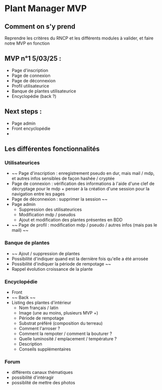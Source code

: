 # Plant Manager MVP

## Comment on s'y prend
Reprendre les critères du RNCP et les différents modules à valider, et faire notre MVP en fonction

## MVP n°1 5/03/25 :
- Page d'inscription
- Page de connexion
- Page de déconnexion
- Profil utilisateurice
- Banque de plantes utilisateurice
- Encyclopédie (back ?)

## Next steps :
- Page admin
- Front encyclopédie
- 

## Les différentes fonctionnalités

### Utilisateurices
  - ~~ Page d'inscription : enregistrement pseudo en dur, mais mail / mdp, et autres infos sensibles de façon hashée / cryptée 
  - Page de connexion : vérification des informations à l'aide d'une clef de décryptage pour le mdp + penser à la création d'une session pour la navigation entre les pages
  - Page de déconnexion : supprimer la session ~~
  - Page admin
    - Suppression des utilisateurices
    - Modification mdp / pseudos
    - Ajout et modification des plantes présentes en BDD
  - ~~ Page de profil : modification mdp / pseudo / autres infos (mais pas le mail) ~~

### Banque de plantes
  - ~~ Ajout / suppression de plantes
  - Possibilité d'indiquer quand est la dernière fois qu'elle a été arrosée
  - Possibilité d'indiquer la période de rempotage ~~
  - Rappel évolution croissance de la plante 

### Encyclopédie
  - Front
  - ~~ Back ~~
  - Listing des plantes d'intérieur
    - Nom français / latin
    - Image (une au moins, plusieurs MVP +)
    - Période de rempotage
    - Substrat préféré (composition du terreau)
    - Comment l'arroser ?
    - Comment la rempoter / comment la bouturer ?
    - Quelle luminosité / emplacement / température ?
    - Description
    - Conseils supplémentaires
   
### Forum 
  - différents canaux thématiques
  - possibilité d'intéragir
  - possiblité de mettre des photos
